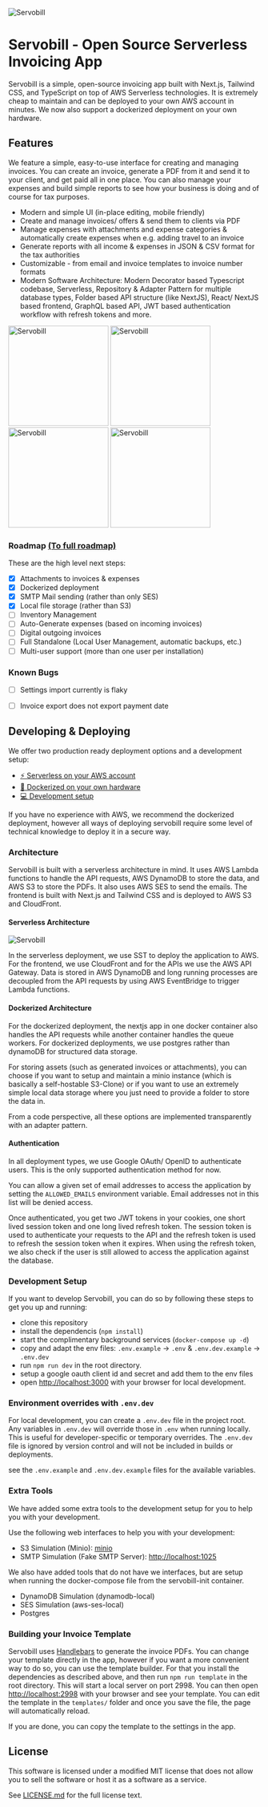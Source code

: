 ![Servobill](/docs/github-header.png)

# Servobill - Open Source Serverless Invoicing App

Servobill is a simple, open-source invoicing app built with Next.js, Tailwind CSS, and TypeScript on top of AWS Serverless technologies. It is extremely cheap to maintain and can be deployed to your own AWS account in minutes. We now also support a dockerized deployment on your own hardware.

## Features

We feature a simple, easy-to-use interface for creating and managing invoices. You can create an invoice, generate a PDF from it and send it to your client, and get paid all in one place. You can also manage your expenses and build simple reports to see how your business is doing and of course for tax purposes.

- Modern and simple UI (in-place editing, mobile friendly)
- Create and manage invoices/ offers & send them to clients via PDF
- Manage expenses with attachments and expense categories & automatically create expenses when e.g. adding travel to an invoice
- Generate reports with all income & expenses in JSON & CSV format for the tax authorities
- Customizable - from email and invoice templates to invoice number formats
- Modern Software Architecture: Modern Decorator based Typescript codebase, Serverless, Repository & Adapter Pattern for multiple database types, Folder based API structure (like NextJS), React/ NextJS based frontend, GraphQL based API, JWT based authentication workflow with refresh tokens and more.

<img src="/docs/screenshot-1.jpeg" alt="Servobill" width="200"/> <img src="/docs/screenshot-2.jpeg" alt="Servobill" width="200"/> <img src="/docs/screenshot-3.jpeg" alt="Servobill" width="200"/> <img src="/docs/screenshot-4.jpeg" alt="Servobill" width="200"/>

### Roadmap [(To full roadmap)](ROADMAP.md)

These are the high level next steps:

- [X] Attachments to invoices & expenses
- [X] Dockerized deployment
- [X] SMTP Mail sending (rather than only SES)
- [X] Local file storage (rather than S3)
- [ ] Inventory Management
- [ ] Auto-Generate expenses (based on incoming invoices)
- [ ] Digital outgoing invoices
- [ ] Full Standalone (Local User Management, automatic backups, etc.)
- [ ] Multi-user support (more than one user per installation)

### Known Bugs

- [ ] Settings import currently is flaky
- [ ] Invoice export does not export payment date


## Developing & Deploying

We offer two production ready deployment options and a development setup:

- [⚡ Serverless on your AWS account](deploy/serverless/README.md)
- [🐳 Dockerized on your own hardware](deploy/dockerized/README.md)
- [💻 Development setup](README.md#developing)

If you have no experience with AWS, we recommend the dockerized deployment, however all ways of deploying servobill require some level of technical knowledge to deploy it in a secure way.

### Architecture

Servobill is built with a serverless architecture in mind. It uses AWS Lambda functions to handle the API requests, AWS DynamoDB to store the data, and AWS S3 to store the PDFs. It also uses AWS SES to send the emails. The frontend is built with Next.js and Tailwind CSS and is deployed to AWS S3 and CloudFront.

#### Serverless Architecture

![Servobill](/docs/aws-architecture.png)

In the serverless deployment, we use SST to deploy the application to AWS. For the frontend, we use CloudFront and for the APIs we use the AWS API Gateway. Data is stored in AWS DynamoDB and long running processes are decoupled from the API requests by using AWS EventBridge to trigger Lambda functions.

#### Dockerized Architecture
For the dockerized deployment, the nextjs app in one docker container also handles the API requests while another container handles the queue workers. For dockerized deployments, we use postgres rather than dynamoDB for structured data storage.

For storing assets (such as generated invoices or attachments), you can choose if you want to setup and maintain a minio instance (which is basically a self-hostable S3-Clone) or if you want to use an extremely simple local data storage where you just need to provide a folder to store the data in.

From a code perspective, all these options are implemented transparently with an adapter pattern.


#### Authentication

In all deployment types, we use Google OAuth/ OpenID to authenticate users. This is the only supported authentication method for now. 

You can allow a given set of email addresses to access the application by setting the `ALLOWED_EMAILS` environment variable. Email addresses not in this list will be denied access.

Once authenticated, you get two JWT tokens in your cookies, one short lived session token and one long lived refresh token. The session token is used to authenticate your requests to the API and the refresh token is used to refresh the session token when it expires. When using the refresh token, we also check if the user is still allowed to access the application against the database.

### Development Setup

If you want to develop Servobill, you can do so by following these steps to get you up and running:

- clone this repository
- install the dependencis (`npm install`)
- start the complimentary background services (`docker-compose up -d`)
- copy and adapt the env files: `.env.example` -> `.env` & `.env.dev.example` -> `.env.dev`
- run `npm run dev` in the root directory.
- setup a google oauth client id and secret and add them to the env files
- open [http://localhost:3000](http://localhost:3000) with your browser for local development.


### Environment overrides with `.env.dev`

For local development, you can create a `.env.dev` file in the project root. Any variables in `.env.dev` will override those in `.env` when running locally. This is useful for developer-specific or temporary overrides. The `.env.dev` file is ignored by version control and will not be included in builds or deployments.

see the `.env.example` and `.env.dev.example` files for the available variables.

### Extra Tools

We have added some extra tools to the development setup for you to help you with your development.

Use the following web interfaces to help you with your development:

- S3 Simulation (Minio): [minio](http://localhost:9320)
- SMTP Simulation (Fake SMTP Server): [http://localhost:1025](http://localhost:1025)

We also have added tools that do not have we interfaces, but are setup when running the docker-compose file from the servobill-init container.

- DynamoDB Simulation (dynamodb-local)
- SES Simulation (aws-ses-local)
- Postgres

### Building your Invoice Template

Servobill uses [Handlebars](https://handlebarsjs.com/) to generate the invoice PDFs. You can change your template directly in the app, however if you want a more convenient way to do so, you can use the template builder. For that you install the dependencies as described above, and then run `npm run template` in the root directory. This will start a local server on port 2998. You can then open [http://localhost:2998](http://localhost:2998) with your browser and see your template. You can edit the template in the `templates/` folder and once you save the file, the page will automatically reload.

If you are done, you can copy the template to the settings in the app.

## License

This software is licensed under a modified MIT license that does not allow you to sell the software or host it as a software as a service.

See [LICENSE.md](LICENSE.md) for the full license text.
